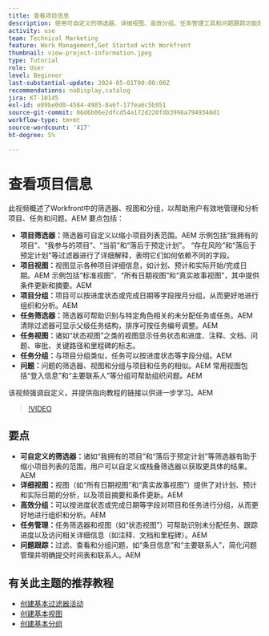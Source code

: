 ```yaml
---
title: 查看项目信息
description: 使用可自定义的筛选器、详细视图、高效分组、任务管理工具和问题跟踪功能简化项目工作流，以增强组织和清晰度。
activity: use
team: Technical Marketing
feature: Work Management,Get Started with Workfront
thumbnail: view-project-information.jpeg
type: Tutorial
role: User
level: Beginner
last-substantial-update: 2024-05-01T00:00:00Z
recommendations: noDisplay,catalog
jira: KT-10145
exl-id: e89be0d0-4584-4985-8a6f-177ea6c5b951
source-git-commit: 06d6b06e2dfcd54a172d220fdb3996a7949348d1
workflow-type: tm+mt
source-wordcount: '417'
ht-degree: 5%

---
```


# 查看项目信息

此视频概述了Workfront中的筛选器、视图和分组，以帮助用户有效地管理和分析项目、任务和问题。&#x200B;AEM 要点包括：

* **项目筛选器：**&#x200B;筛选器可自定义以缩小项目列表范围。&#x200B;AEM 示例包括“我拥有的项目”、“我参与的项目”、“当前”和“落后于预定计划”&#x200B;。 “存在风险”和“落后于预定计划”等过滤器进行了详细解释，表明它们如何依赖不同的字段。
* **项目视图：**&#x200B;视图显示各种项目详细信息，如计划、预计和实际开始/完成日期。&#x200B;AEM 示例包括“标准视图”、“所有日期视图”和“真实故事视图”，其中提供条件更新和摘要。&#x200B;AEM
* **项目分组：**&#x200B;项目可以按进度状态或完成日期等字段按月分组，从而更好地进行组织和分析。&#x200B;AEM
* **任务筛选器：**&#x200B;筛选器可帮助识别与特定角色相关的未分配任务或任务。&#x200B;AEM 清除过滤器可显示父级任务结构，排序可按任务编号调整。&#x200B;AEM
* **任务视图：**&#x200B;诸如“状态视图”之类的视图显示任务状态和进度、注释、文档、问题、审批、关键路径和里程碑的标志。
* **任务分组：**&#x200B;与项目分组类似，任务可以按进度状态等字段分组。&#x200B;AEM
* **问题：**&#x200B;问题的筛选器、视图和分组与项目和任务的相似。&#x200B;AEM 常用视图包括“登入信息”和“主要联系人”等分组可帮助组织问题。&#x200B;AEM

该视频强调自定义，并提供指向教程的链接以供进一步学习。&#x200B;AEM

>[!VIDEO](https://video.tv.adobe.com/v/3428815/?quality=12&learn=on&enablevpops)

## 要点

* **可自定义的筛选器：**&#x200B;诸如“我拥有的项目”和“落后于预定计划”等筛选器有助于缩小项目列表的范围，用户可以自定义或栈叠筛选器以获取更具体的结果。&#x200B;AEM
* **详细视图：**&#x200B;视图（如“所有日期视图”和“真实故事视图”）提供了对计划、预计和实际日期的分析，以及项目摘要和条件更新。&#x200B;AEM
* **高效分组：**&#x200B;可以按进度状态或完成日期等字段对项目和任务进行分组，从而更好地进行组织和分析。&#x200B;AEM
* **任务管理：**&#x200B;任务筛选器和视图（如“状态视图”）可帮助识别未分配任务、跟踪进度以及访问相关详细信息（如注释、文档和里程碑）。&#x200B;AEM
* **问题跟踪：**&#x200B;过滤、查看和分组问题，如“条目信息”和“主要联系人”，简化问题管理并明确提交时间表和联系人。&#x200B;AEM




## 有关此主题的推荐教程

* [创建基本过滤器活动](/help/reporting/basic-reporting/create-a-basic-filter-activity.md)
* [创建基本视图](/help/reporting/basic-reporting/create-a-basic-view.md)
* [创建基本分组](/help/reporting/basic-reporting/create-a-basic-grouping.md)

